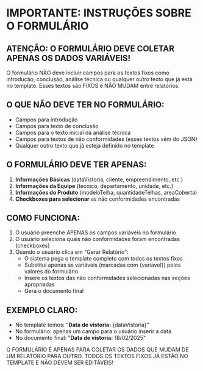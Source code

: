 # IMPORTANTE: INSTRUÇÕES SOBRE O FORMULÁRIO

## ATENÇÃO: O FORMULÁRIO DEVE COLETAR APENAS OS DADOS VARIÁVEIS!

O formulário NÃO deve incluir campos para os textos fixos como introdução, conclusão, análise técnica ou qualquer outro texto que já está no template. Esses textos são FIXOS e NÃO MUDAM entre relatórios.

## O QUE NÃO DEVE TER NO FORMULÁRIO:
- Campos para introdução
- Campos para texto de conclusão 
- Campos para o texto inicial da análise técnica
- Campos para textos de não conformidades (esses textos vêm do JSON)
- Qualquer outro texto que já esteja definido no template

## O FORMULÁRIO DEVE TER APENAS:

1. **Informações Básicas** (dataVistoria, cliente, empreendimento, etc.)
2. **Informações da Equipe** (tecnico, departamento, unidade, etc.)
3. **Informações do Produto** (modeloTelha, quantidadeTelhas, areaCoberta)
4. **Checkboxes para selecionar** as não conformidades encontradas

## COMO FUNCIONA:

1. O usuário preenche APENAS os campos variáveis no formulário
2. O usuário seleciona quais não conformidades foram encontradas (checkboxes)
3. Quando o usuário clica em "Gerar Relatório":
   - O sistema pega o template completo com todos os textos fixos
   - Substitui apenas as variáveis (marcadas com {variavel}) pelos valores do formulário
   - Insere os textos das não conformidades selecionadas nas seções apropriadas
   - Gera o documento final

## EXEMPLO CLARO:

- No template temos: "**Data de vistoria:** {dataVistoria}"
- No formulário: apenas um campo para o usuário inserir a data
- No documento final: "**Data de vistoria:** 18/02/2025"

O FORMULÁRIO É APENAS PARA COLETAR OS DADOS QUE MUDAM DE UM RELATÓRIO PARA OUTRO. TODOS OS TEXTOS FIXOS JÁ ESTÃO NO TEMPLATE E NÃO DEVEM SER EDITÁVEIS!